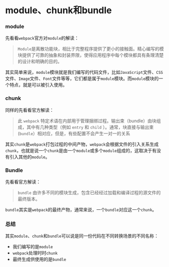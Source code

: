 # module、chunk和bundle

### module

先看看`webpack`官方对`module`的解读：

> `Module`是离散功能块，相比于完整程序提供了更小的接触面。精心编写的模块提供了可靠的抽象和封装界限，使得应用程序中每个模块都具有条理清楚的设计和明确的目的。

其实简单来说，`module`模块就是我们编写的代码文件，比如`JavaScript`文件、`CSS`文件、`Image`文件、`Font`文件等等，它们都是属于`module`模块。而`module`模块的一个特点，就是可以被引入使用。

### chunk

同样的先看看官方解读：

> 此 `webpack` 特定术语在内部用于管理捆绑过程。输出束（bundle）由块组成，其中有几种类型（例如 `entry` 和 `child` ）。通常，块直接与输出束 (`bundle`）相对应，但是，有些配置不会产生一对一的关系

其实`chunk`是`webpack`打包过程的中间产物，`webpack`会根据文件的引入关系生成`chunk`，也就是说一个`chunk`是由一个`module`或多个`module`组成的，这取决于有没有引入其他的`module`。

### Bundle

先看看官方解读：

> `bundle` 由许多不同的模块生成，包含已经经过加载和编译过程的源文件的最终版本。

`bundle`其实是`webpack`的最终产物，通常来说，一个`bundle`对应这一个`chunk`。

### 总结

其实`module`、`chunk`和`bundle`可以说是同一份代码在不同转换场景的不同名称：

- 我们编写的是`module`
- `webpack`处理时时`chunk`
- 最终生成供使用的是`bundle`

